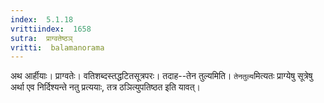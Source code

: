 ```yaml
---
index:  5.1.18
vrittiindex:  1658
sutra:  प्राग्वतेष्ठञ्
vritti:  balamanorama 
---
```


अथ आर्हीयाः। प्राग्वतेः। वतिशब्दस्तद्धटितसूत्रपरः। तदाह--तेन तुल्यमिति। `तेनतुल्य`मित्यतः प्राग्येषु सूत्रेषु अर्था एव निर्दिश्यन्ते नतु प्रत्ययाः, तत्र ठञित्युपतिष्ठत इति यावत्। 

